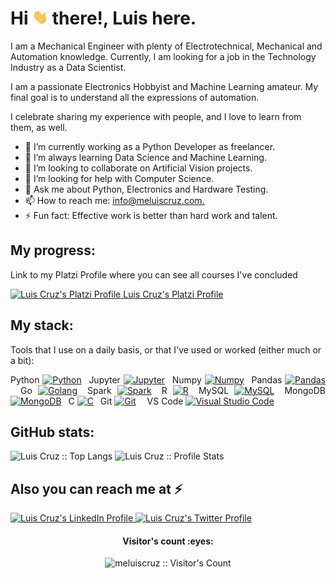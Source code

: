 <h1 align="left">Hi
<img src="https://github.com/Meluiscruz/Meluiscruz/blob/master/assets/hi.gif" width="25"> there!, Luis here.</h1>
<div align="left">
  <p>I am a Mechanical Engineer with plenty of Electrotechnical, Mechanical and Automation knowledge. Currently, I am looking for a job in the Technology Industry  as a Data Scientist.
  </p>
  <p>I am a passionate Electronics Hobbyist and Machine Learning amateur. My final goal is to understand all the expressions of automation.</p>
  <p>I celebrate sharing my experience with people, and I love to learn from them, as well.</p>
</div>
<div align="left">
  <ul>
    <li> 🔭 I’m currently working as a Python Developer as freelancer.</li>
    <li> 🌱 I’m always learning Data Science and Machine Learning.</li>
    <li> 👯 I’m looking to collaborate on Artificial Vision projects.</li>
    <li> 🤔 I’m looking for help with Computer Science.</li>
    <li> 💬 Ask me about Python, Electronics and Hardware Testing.</li>
    <li> 📫 How to reach me: <a href = "mailto: info@meluiscruz.com">info@meluiscruz.com.</a></li>
    <li> ⚡ Fun fact: Effective work is better than hard work and talent.</li>
  </ul>
</div>
<h2 align="left">My progress: </h2>
<p align="left"> Link to my Platzi Profile where you can see all courses I've concluded</p>
<p align="left"> 
<a href="https://platzi.com/p/Meluiscruz/">
  <img src="https://raw.githubusercontent.com/simple-icons/simple-icons/6f61865e4de3a772c5be475db8c2cb3ef923f082/icons/platzi.svg" alt="Luis Cruz's Platzi Profile" height="30" width="30">
  Luis Cruz's Platzi Profile
  </a>
</p>
<h2 align="left">My stack: </h2>
<p align="left">Tools that I use on a daily basis, or that I've used or worked (either much or a bit): </p>
<div align="left">
    <p align="justify">
      Python <a href="https://www.python.org/" title="Python"><img src="https://github.com/tomchen/stack-icons/blob/master/logos/python.svg" alt="Python" width="21px" height="21px"></a>&ensp;
      Jupyter <a href="https://jupyter.org/" title="Jupyter"><img src="https://github.com/tomchen/stack-icons/blob/master/logos/jupyter.svg" alt="Jupyter" width="21px" height="21px"></a>&ensp;
      Numpy <a href="https://numpy.org/" title="Numpy"><img src="https://www.vectorlogo.zone/logos/numpy/numpy-icon.svg" alt="Numpy" width="21px" height="21px"></a>&ensp;
      Pandas <a href="https://pandas.pydata.org/" title="Pandas"><img src="https://github.com/simple-icons/simple-icons/blob/master/icons/pandas.svg" alt="Pandas" width="21px" height="21px"></a>&ensp;
      Go <a href="https://golang.org/" title="Golang"><img src="https://github.com/tomchen/stack-icons/blob/master/logos/go.svg" alt="Golang" width="21px" height="21px"></a>&ensp;
      Spark <a href="http://spark.apache.org/" title="Spark"><img src="https://github.com/tomchen/stack-icons/blob/master/logos/spark.svg" alt="Spark" width="21px" height="21px"></a>&ensp;
      R <a href="https://www.r-project.org/about.html" title="R Language"><img src="https://github.com/tomchen/stack-icons/blob/master/logos/r-lang.svg" alt="R" width="21px" height="21px"></a>&ensp;
      MySQL <a href="https://dev.mysql.com/" title="MySQL"><img src="https://github.com/tomchen/stack-icons/blob/master/logos/mysql.svg" alt="MySQL" width="21px" height="21px"></a>&ensp;
      MongoDB <a href="https://www.mongodb.org/" title="MongoDB"><img src="https://github.com/tomchen/stack-icons/blob/master/logos/mongodb-icon.svg" alt="MongoDB" width="21px" height="21px"></a>&ensp;
      C <a href="https://en.wikipedia.org/wiki/C_(programming_language)" title="C language"><img src="https://github.com/tomchen/stack-icons/blob/master/logos/c.svg" alt="C" width="21px" height="21px"></a>&ensp;
      Git <a href="https://git-scm.com/" title="Git"><img src="https://github.com/tomchen/stack-icons/blob/master/logos/git-icon.svg" alt="Git" width="21px" height="21px"></a>&ensp;&ensp;
      VS Code <a href="https://code.visualstudio.com/" title="Visual Studio Code"><img src="https://github.com/tomchen/stack-icons/blob/master/logos/visual-studio-code.svg" alt="Visual Studio Code" width="21px" height="21px"></a>&ensp;
  </p>
</div>
<div>
<h2 align="left">GitHub stats: </h2>
<p align="left"><img src="https://github-readme-stats.vercel.app/api/top-langs/?username=Meluiscruz&langs_count=10&theme=tokyonight&layout=compact" alt="Luis Cruz :: Top Langs" / height="200" width="400"> 
<align="right"><img src="https://github-readme-stats.vercel.app/api?username=Meluiscruz&show_icons=true" alt="Luis Cruz :: Profile Stats" / height="230" width="400">
</p>
</div>
<h2 align="left">Also you can reach me at ⚡</h2>
<p align="left">
<a href="https://www.linkedin.com/in/meluiscruz/">
    <img src="https://www.vectorlogo.zone/logos/linkedin/linkedin-icon.svg" alt="Luis Cruz's LinkedIn Profile" height="30" width="30">
  </a>
<a href="https://twitter.com/meluiscruz">
    <img src="https://www.vectorlogo.zone/logos/twitter/twitter-official.svg" alt="Luis Cruz's Twitter Profile" height="30" width="30">
  </a>
</p>
<h4 align="center">Visitor's count :eyes:</h4>
<p align="center"><img src="https://profile-counter.glitch.me/{meluiscruz}/count.svg" alt="meluiscruz :: Visitor's Count" /></p>
